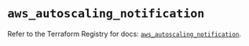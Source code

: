 # `aws_autoscaling_notification`

Refer to the Terraform Registry for docs: [`aws_autoscaling_notification`](https://registry.terraform.io/providers/hashicorp/aws/6.4.0/docs/resources/autoscaling_notification).
